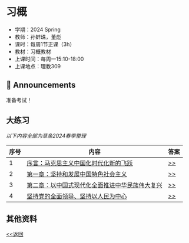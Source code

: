 # 习概

* 学期：2024 Spring
* 教师：孙蚌珠，董彪
* 课时：每周1节正课（3h）
* 教材：习概教材
* 上课时间：每周一15:10-18:00
* 上课地点：理教309

## 📢 Announcements
准备考试！

## 大练习
*以下内容全部为草鱼2024春季整理*

| 序号 | 内容 | 答案 |
| ---- | -------- | -------- |
|1|[序言：马克思主义中国化时代化新的飞跃](https://calvinxiaocao.github.io/courses/xi/xi-ex1.pdf)|[>>](https://calvinxiaocao.github.io/courses/xi/xi-ex1-ans.pdf)|
|2|[第一章：坚持和发展中国特色社会主义](https://calvinxiaocao.github.io/courses/xi/xi-ex2.pdf)|[>>](https://calvinxiaocao.github.io/courses/xi/xi-ex2-ans.pdf)|
|3|[第二章：以中国式现代化全面推进中华民族伟大复兴](https://calvinxiaocao.github.io/courses/xi/xi-ex3.pdf)|[>>](https://calvinxiaocao.github.io/courses/xi/xi-ex3-ans.pdf)|
|4|[坚持党的全面领导、坚持以人民为中心](https://calvinxiaocao.github.io/courses/xi/xi-ex4.pdf)|[>>](https://calvinxiaocao.github.io/courses/xi/xi-ex4-ans.pdf)|


## 其他资料

[<<返回](university_courses)